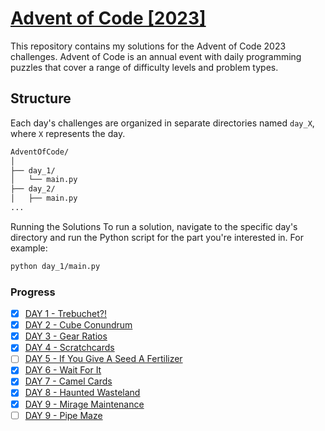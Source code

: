 # [Advent of Code [2023]](https://adventofcode.com/2023)

This repository contains my solutions for the Advent of Code 2023 challenges. Advent of Code is an annual event with daily programming puzzles that cover a range of difficulty levels and problem types.

## Structure

Each day's challenges are organized in separate directories named `day_X`, where `X` represents the day. 

```bash
AdventOfCode/
│
├── day_1/
│   └── main.py
├── day_2/
│   ├── main.py
...
```

Running the Solutions
To run a solution, navigate to the specific day's directory and run the Python script for the part you're interested in. For example:

```bash
python day_1/main.py
```

### Progress

- [x] [DAY 1 - Trebuchet?!](https://adventofcode.com/2023/day/1)
- [x] [DAY 2 - Cube Conundrum](https://adventofcode.com/2023/day/2)
- [x] [DAY 3 - Gear Ratios](https://adventofcode.com/2023/day/3)
- [x] [DAY 4 - Scratchcards ](https://adventofcode.com/2023/day/4)
- [ ] [DAY 5 - If You Give A Seed A Fertilizer ](https://adventofcode.com/2023/day/5)
- [x] [DAY 6 - Wait For It ](https://adventofcode.com/2023/day/6)
- [x] [DAY 7 - Camel Cards ](https://adventofcode.com/2023/day/7)
- [x] [DAY 8 - Haunted Wasteland ](https://adventofcode.com/2023/day/8)
- [x] [DAY 9 - Mirage Maintenance ](https://adventofcode.com/2023/day/9)
- [ ] [DAY 9 - Pipe Maze ](https://adventofcode.com/2023/day/10)
